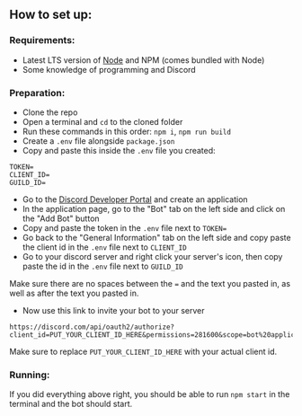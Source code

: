 ## How to set up:

### Requirements:
- Latest LTS version of [Node](https://nodejs.org) and NPM (comes bundled with Node)
- Some knowledge of programming and Discord

### Preparation:
- Clone the repo
- Open a terminal and `cd` to the cloned folder
- Run these commands in this order: `npm i`, `npm run build`
- Create a `.env` file alongside `package.json`
- Copy and paste this inside the `.env` file you created:
```
TOKEN=
CLIENT_ID=
GUILD_ID=
```
- Go to the [Discord Developer Portal](https://discord.com/developers/applications) and create an application
- In the application page, go to the "Bot" tab on the left side and click on the "Add Bot" button
- Copy and paste the token in the `.env` file next to `TOKEN=`
- Go back to the "General Information" tab on the left side and copy paste the client id in the `.env` file next to `CLIENT_ID`
- Go to your discord server and right click your server's icon, then copy paste the id in the `.env` file next to `GUILD_ID`

Make sure there are no spaces between the `=` and the text you pasted in, as well as after the text you pasted in.

- Now use this link to invite your bot to your server
```
https://discord.com/api/oauth2/authorize?client_id=PUT_YOUR_CLIENT_ID_HERE&permissions=281600&scope=bot%20applications.commands
```
Make sure to replace `PUT_YOUR_CLIENT_ID_HERE` with your actual client id.

### Running:
If you did everything above right, you should be able to run `npm start` in the terminal and the bot should start.
